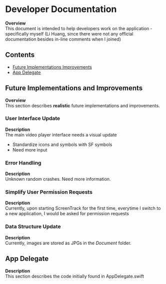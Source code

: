 # Developer Documentation

**Overview**\
This document is intended to help developers work on the application - specifically myself (Li Huang, since there were not any official documentation besides in-line comments when I joined)

## Contents

- [Future Implementations Improvements](future-implementation-improvements)
- [App Delegate](app-delegate)

## Future Implementations and Improvements

**Overview**\
This section describes **realistic** future implementations and improvements.

### User Interface Update

**Description**\
The main video player interface needs a visual update

- Standardize icons and symbols with SF symbols
- Need more input

### Error Handling

**Description**\
Unknown random crashes. Need more information.

### Simplify User Permission Requests

**Description**\
Currently, upon starting ScreenTrack for the first time, everytime I switch to a new application, I would be asked for permission requests

### Data Structure Update

**Description**\
Currently, images are stored as JPGs in the _Document_ folder.

## App Delegate

**Description**\
This section describes the code initially found in AppDelegate.swift
